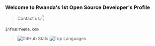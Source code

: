 ### Welcome to Rwanda's 1st Open Source Developer's Profile
 >Contact us:👇
```
infos@rwema.com
```
> ![GitHub Stats](https://github-readme-stats.vercel.app/api?username=rwema3&theme=radical)
> ![Top Languages](https://github-readme-stats.vercel.app/api/top-langs/?username=rwema3&show_icons=true&theme=radical)





